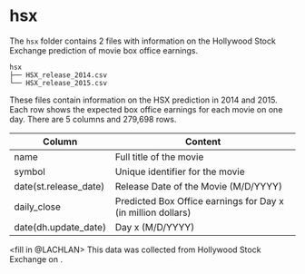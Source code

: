 # hsx

The `hsx` folder contains 2 files with information on the Hollywood Stock Exchange prediction of movie box office earnings.

```
hsx
├── HSX_release_2014.csv
└── HSX_release_2015.csv
```

These files contain information on the HSX prediction in 2014 and 2015.
Each row shows the expected box office earnings for each movie on one day.
There are 5 columns and 279,698 rows.

| Column                  | Content                                                      |
| ----------------------- | ------------------------------------------------------------ |
| name                    | Full title of the movie                                      |
| symbol                  | Unique identifier for the movie                              |
| date(st.release_date)   | Release Date of the Movie (M/D/YYYY)                         |
| daily_close             | Predicted Box Office earnings for Day x (in million dollars) |
| date(dh.update_date)    | Day x (M/D/YYYY)                                             | 

<fill in @LACHLAN>
This data was collected from Hollywood Stock Exchange <link> on <date>. 
